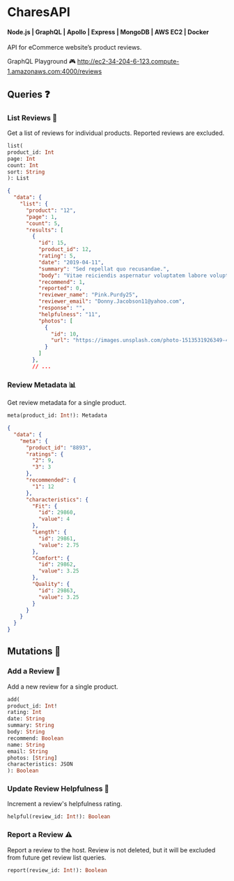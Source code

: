 # CharesAPI

#### Node.js | GraphQL | Apollo | Express | MongoDB | AWS EC2 | Docker

API for eCommerce website’s product reviews.

GraphQL Playground 🎮 http://ec2-34-204-6-123.compute-1.amazonaws.com:4000/reviews

## Queries ❓

### List Reviews 📄

Get a list of reviews for individual products. Reported reviews are excluded.

```GraphQL
list(
product_id: Int
page: Int
count: Int
sort: String
): List
```

```json
{
  "data": {
    "list": {
      "product": "12",
      "page": 1,
      "count": 5,
      "results": [
        {
          "id": 15,
          "product_id": 12,
          "rating": 5,
          "date": "2019-04-11",
          "summary": "Sed repellat quo recusandae.",
          "body": "Vitae reiciendis aspernatur voluptatem labore voluptatem ullam quos. Esse dolorum quas sunt unde est. Odio necessitatibus natus commodi at. Quia exercitationem aut quia sapiente harum et. Odit et hic nobis.",
          "recommend": 1,
          "reported": 0,
          "reviewer_name": "Pink.Purdy25",
          "reviewer_email": "Donny.Jacobson11@yahoo.com",
          "response": "",
          "helpfulness": "11",
          "photos": [
            {
              "id": 10,
              "url": "https://images.unsplash.com/photo-1513531926349-466f15ec8cc7?ixlib=rb-1.2.1&ixid=eyJhcHBfaWQiOjEyMDd9&auto=format&fit=crop&w=1650&q=80"
            }
          ]
        },
        // ...
```

### Review Metadata 📊

Get review metadata for a single product.

```GraphQL
meta(product_id: Int!): Metadata
```

```json
{
  "data": {
    "meta": {
      "product_id": "8893",
      "ratings": {
        "2": 9,
        "3": 3
      },
      "recommended": {
        "1": 12
      },
      "characteristics": {
        "Fit": {
          "id": 29860,
          "value": 4
        },
        "Length": {
          "id": 29861,
          "value": 2.75
        },
        "Comfort": {
          "id": 29862,
          "value": 3.25
        },
        "Quality": {
          "id": 29863,
          "value": 3.25
        }
      }
    }
  }
}
```

## Mutations 🧬

### Add a Review 📝

Add a new review for a single product.

```GraphQL
add(
product_id: Int!
rating: Int
date: String
summary: String
body: String
recommend: Boolean
name: String
email: String
photos: [String]
characteristics: JSON
): Boolean
```

### Update Review Helpfulness 🤝

Increment a review's helpfulness rating.

```GraphQL
helpful(review_id: Int!): Boolean
```

### Report a Review ⚠️

Report a review to the host. Review is not deleted, but it will be excluded from future get review list queries.

```GraphQL
report(review_id: Int!): Boolean
```
